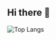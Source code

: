 ## Hi there 👋

![Top Langs](https://github-readme-stats.vercel.app/api/top-langs/?username=Panicintrinsica&size_weight=0.5&count_weight=0.5&theme=tokyonight)

<!--
[![Anurag's GitHub stats](https://github-readme-stats.vercel.app/api?username=Panicintrinsica&theme=tokyonight)](https://github.com/anuraghazra/github-readme-stats)


**Panicintrinsica/Panicintrinsica** is a ✨ _special_ ✨ repository because its `README.md` (this file) appears on your GitHub profile.

Here are some ideas to get you started:

- 🔭 I’m currently working on ...
- 🌱 I’m currently learning ...
- 👯 I’m looking to collaborate on ...
- 🤔 I’m looking for help with ...
- 💬 Ask me about ...
- 📫 How to reach me: ...
- 😄 Pronouns: ...
- ⚡ Fun fact: ...
-->
